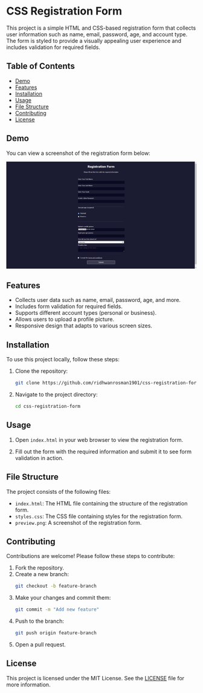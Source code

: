 # CSS Registration Form

This project is a simple HTML and CSS-based registration form that collects user information such as name, email, password, age, and account type. The form is styled to provide a visually appealing user experience and includes validation for required fields.

## Table of Contents

- [Demo](#demo)
- [Features](#features)
- [Installation](#installation)
- [Usage](#usage)
- [File Structure](#file-structure)
- [Contributing](#contributing)
- [License](#license)

## Demo

You can view a screenshot of the registration form below:

![Registration Form Screenshot](preview.png)

## Features

- Collects user data such as name, email, password, age, and more.
- Includes form validation for required fields.
- Supports different account types (personal or business).
- Allows users to upload a profile picture.
- Responsive design that adapts to various screen sizes.

## Installation

To use this project locally, follow these steps:

1. Clone the repository:
   ```bash
   git clone https://github.com/ridhwanrosman1901/css-registration-form.git
   ```

2. Navigate to the project directory:
   ```bash
   cd css-registration-form
   ```

## Usage

1. Open `index.html` in your web browser to view the registration form.

2. Fill out the form with the required information and submit it to see form validation in action.

## File Structure

The project consists of the following files:

- `index.html`: The HTML file containing the structure of the registration form.
- `styles.css`: The CSS file containing styles for the registration form.
- `preview.png`: A screenshot of the registration form.

## Contributing

Contributions are welcome! Please follow these steps to contribute:

1. Fork the repository.
2. Create a new branch:
   ```bash
   git checkout -b feature-branch
   ```
3. Make your changes and commit them:
   ```bash
   git commit -m "Add new feature"
   ```
4. Push to the branch:
   ```bash
   git push origin feature-branch
   ```
5. Open a pull request.

## License

This project is licensed under the MIT License. See the [LICENSE](LICENSE) file for more information.